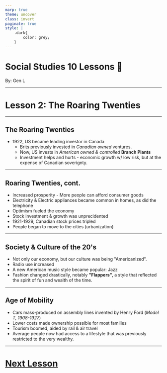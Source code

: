 ```yaml
---
marp: true
theme: uncover
class: invert
paginate: true
style: |
    .dark{
        color: grey;
    }
---
```


# <!--fit-->Social Studies 10 Lessons :book:

<span class="dark">By:</span> Gen L

<!--_footer: In partnership with Hyperion University, 2023-->

---

# Lesson 2: The Roaring Twenties

---

## The Roaring Twenties

* 1922, US became leading investor in Canada
    * Brits previously invested in *Canadian owned* ventures.
    * Now, US invests in *American owned & controlled* **Branch Plants**
    * Investment helps and hurts - economic growth w/ low risk, but at the expense of Canadian soverignty.

---

## Roaring Twenties, cont.

* Increased prosperity - More people can afford consumer goods
* Electricity & Electric appliances became common in homes, as did the telephone
* Optimism fueled the economy
* Stock investment & growth was unprecidented
* 1921-1929, Canadian stock prices tripled
* People began to move to the cities (urbanization)

---

## Society & Culture of the 20's

* Not only our economy, but our culture was being "Americanized".
* Radio use increased
* A new American music style became popular: Jazz
* Fashion changed drastically, notably **"Flappers",** a style that reflected the spirit of fun and wealth of the time.

---

## Age of Mobility

* Cars mass-produced on assembly lines invented by Henry Ford (*Model T, 1908-1927*)
* Lower costs made ownership possible for most families
* Tourism boomed, aided by rail & air travel
* Average people now had access to a lifestyle that was previously restricted to the very wealthy.

---

# [Next Lesson](Lesson%203.html)